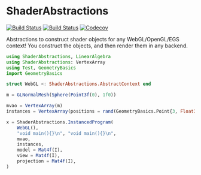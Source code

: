 # ShaderAbstractions

[![Build Status](https://travis-ci.com/SimonDanisch/ShaderAbstractions.jl.svg?branch=master)](https://travis-ci.com/SimonDanisch/ShaderAbstractions.jl)
[![Build Status](https://ci.appveyor.com/api/projects/status/github/SimonDanisch/ShaderAbstractions.jl?svg=true)](https://ci.appveyor.com/project/SimonDanisch/ShaderAbstractions-jl)
[![Codecov](https://codecov.io/gh/SimonDanisch/ShaderAbstractions.jl/branch/master/graph/badge.svg)](https://codecov.io/gh/SimonDanisch/ShaderAbstractions.jl)

Abstractions to construct shader objects for any WebGL/OpenGL/EGS context!
You construct the objects, and then render them in any backend.

```Julia
using ShaderAbstractions, LinearAlgebra
using ShaderAbstractions: VertexArray
using Test, GeometryBasics
import GeometryBasics

struct WebGL <: ShaderAbstractions.AbstractContext end

m = GLNormalMesh(Sphere(Point3f(0), 1f0))

mvao = VertexArray(m)
instances = VertexArray(positions = rand(GeometryBasics.Point{3, Float32}, 100))

x = ShaderAbstractions.InstancedProgram(
    WebGL(),
    "void main(){}\n", "void main(){}\n",
    mvao,
    instances,
    model = Mat4f(I),
    view = Mat4f(I),
    projection = Mat4f(I),
)
```
